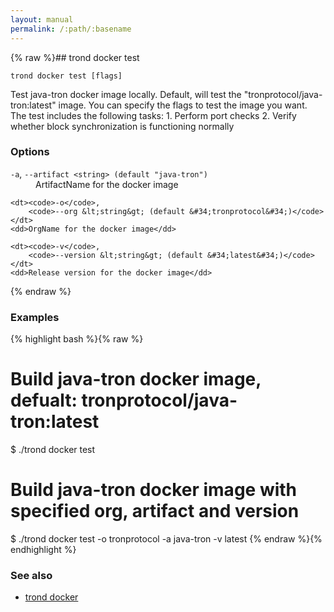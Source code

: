 ```yaml
---
layout: manual
permalink: /:path/:basename
---
```


{% raw %}## trond docker test

```
trond docker test [flags]
```

Test java-tron docker image locally.
Default, will test the "tronprotocol/java-tron:latest" image. You can specify the flags to test the image you want.
The test includes the following tasks:
	1. Perform port checks
	2. Verify whether block synchronization is functioning normally


### Options


<dl class="flags">
	<dt><code>-a</code>, 
		<code>--artifact &lt;string&gt; (default &#34;java-tron&#34;)</code></dt>
	<dd>ArtifactName for the docker image</dd>

	<dt><code>-o</code>, 
		<code>--org &lt;string&gt; (default &#34;tronprotocol&#34;)</code></dt>
	<dd>OrgName for the docker image</dd>

	<dt><code>-v</code>, 
		<code>--version &lt;string&gt; (default &#34;latest&#34;)</code></dt>
	<dd>Release version for the docker image</dd>
</dl>


{% endraw %}
### Examples

{% highlight bash %}{% raw %}
# Build java-tron docker image, defualt: tronprotocol/java-tron:latest
$ ./trond docker test

# Build java-tron docker image with specified org, artifact and version
$ ./trond docker test -o tronprotocol -a java-tron -v latest
{% endraw %}{% endhighlight %}

### See also

* [trond docker](./trond_docker)
